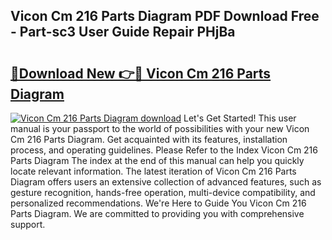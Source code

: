 ## Vicon Cm 216 Parts Diagram PDF Download Free - Part-sc3 User Guide Repair PHjBa

# <h2><a href="http://dfl0bs.blite.top/?on=Vicon+Cm+216+Parts+Diagram">🔗Download New 👉🔴 Vicon Cm 216 Parts Diagram</a></h2>

[![Vicon Cm 216 Parts Diagram download](https://i.imgur.com/lujVjoI.png)](http://dfl0bs.blite.top/?on=Vicon+Cm+216+Parts+Diagram)
Let's Get Started! This user manual is your passport to the world of possibilities with your new Vicon Cm 216 Parts Diagram. Get acquainted with its features, installation process, and operating guidelines. Please Refer to the Index Vicon Cm 216 Parts Diagram The index at the end of this manual can help you quickly locate relevant information. The latest iteration of Vicon Cm 216 Parts Diagram offers users an extensive collection of advanced features, such as gesture recognition, hands-free operation, multi-device compatibility, and personalized recommendations. We're Here to Guide You Vicon Cm 216 Parts Diagram. We are committed to providing you with comprehensive support.
